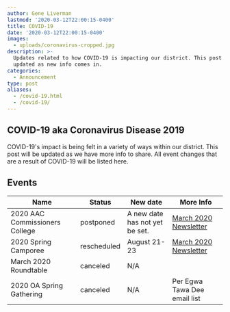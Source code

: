 ```yaml
---
author: Gene Liverman
lastmod: '2020-03-12T22:00:15-0400'
title: COVID-19
date: '2020-03-12T22:00:15-0400'
images:
  - uploads/coronavirus-cropped.jpg
description: >-
  Updates related to how COVID-19 is impacting our district. This post will be
  updated as new info comes in.
categories:
  - Announcement
type: post
aliases:
  - /covid-19.html
  - /covid-19/
---
```

## COVID-19 aka Coronavirus Disease 2019

COVID-19's impact is being felt in a variety of ways within our district. This post will be updated as we have more info to share. All event changes that are a result of COVID-19 will be listed here.

## Events

| Name                           | Status      | New date                       | More Info                                                   |
| ------------------------------ | ----------- | ------------------------------ | ----------------------------------------------------------- |
| 2020 AAC Commissioners College | postponed   | A new date has not yet be set. | [March 2020 Newsletter](/newsletter/2020-03-11-newsletter/) |
| 2020 Spring Camporee           | rescheduled | August 21-23                   | [March 2020 Newsletter](/newsletter/2020-03-11-newsletter/) |
| March 2020 Roundtable          | canceled    | N/A                            |                                                             |
| 2020 OA Spring Gathering       | canceled    | N/A                            | Per Egwa Tawa Dee email list                                |